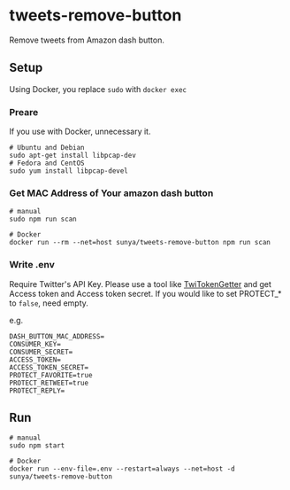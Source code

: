 # tweets-remove-button
Remove tweets from Amazon dash button.

## Setup

Using Docker, you replace `sudo` with `docker exec`

### Preare

If you use with Docker, unnecessary it.
```
# Ubuntu and Debian
sudo apt-get install libpcap-dev
# Fedora and CentOS
sudo yum install libpcap-devel
```

### Get MAC Address of Your amazon dash button

```
# manual
sudo npm run scan

# Docker
docker run --rm --net=host sunya/tweets-remove-button npm run scan
```

### Write .env

Require Twitter's API Key. Please use a tool like [TwiTokenGetter](https://ttg.unsweets.net/) and get Access token and Access token secret.
If you would like to set PROTECT_* to `false`, need empty.

e.g.
```
DASH_BUTTON_MAC_ADDRESS=
CONSUMER_KEY=
CONSUMER_SECRET=
ACCESS_TOKEN=
ACCESS_TOKEN_SECRET=
PROTECT_FAVORITE=true
PROTECT_RETWEET=true
PROTECT_REPLY=
```

## Run

```
# manual
sudo npm start

# Docker
docker run --env-file=.env --restart=always --net=host -d sunya/tweets-remove-button
```
